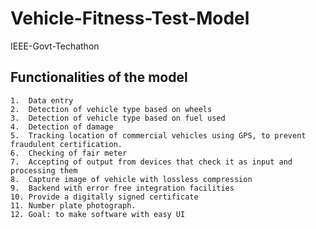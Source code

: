 # Vehicle-Fitness-Test-Model
IEEE-Govt-Techathon

## Functionalities of the model
    1.  Data entry
    2.  Detection of vehicle type based on wheels
    3.  Detection of vehicle type based on fuel used
    4.  Detection of damage
    5.  Tracking location of commercial vehicles using GPS, to prevent fraudulent certification.
    6.  Checking of fair meter
    7.  Accepting of output from devices that check it as input and processing them
    8.  Capture image of vehicle with lossless compression
    9.  Backend with error free integration facilities
    10. Provide a digitally signed certificate
    11. Number plate photograph.
    12. Goal: to make software with easy UI
